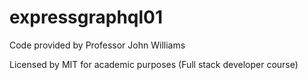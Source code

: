 # expressgraphql01

Code provided by Professor John Williams

Licensed by MIT for academic purposes (Full stack developer course)



